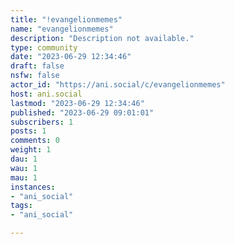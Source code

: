```yaml
---
title: "!evangelionmemes" 
name: "evangelionmemes"
description: "Description not available."
type: community
date: "2023-06-29 12:34:46"
draft: false
nsfw: false
actor_id: "https://ani.social/c/evangelionmemes"
host: ani.social
lastmod: "2023-06-29 12:34:46"
published: "2023-06-29 09:01:01"
subscribers: 1
posts: 1
comments: 0
weight: 1
dau: 1
wau: 1
mau: 1
instances:
- "ani_social"
tags: 
- "ani_social"

---
```

